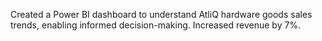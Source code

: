 Created a Power BI dashboard to understand AtliQ hardware goods sales trends, enabling informed decision-making.
Increased revenue by 7%.

